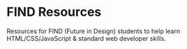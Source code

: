 # FIND Resources
Resources for FIND (Future in Design) students to help learn HTML/CSS/JavaScript & standard web developer skills.
